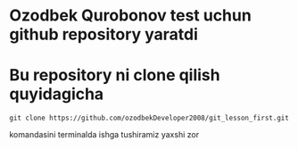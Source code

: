 # Ozodbek Qurobonov test uchun github repository yaratdi

# Bu repository ni clone qilish quyidagicha
    git clone https://github.com/ozodbekDeveloper2008/git_lesson_first.git
komandasini terminalda ishga tushiramiz
yaxshi zor



